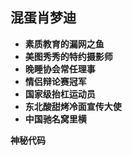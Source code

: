 
## 混蛋肖梦迪

* **素质教育的漏网之鱼**
* **美图秀秀的特约摄影师**
* **晚睡协会常任理事**
* **情侣辩论赛冠军**
* **国家级抬杠运动员**
* **东北酸甜烤冷面宣传大使**
* **中国驰名窝里横**

<strong id="date">神秘代码</strong>

<script type="text/javascript">
	var myDate = new Date("2018/2/5/08: 00: 00");
	var today = new Date();
	alert(myDate)
	alert(today)
	var dom =  document.getElementById('date');
	alert(dom)
	dom.innerHTML = '神秘代码' + parseInt((today-myDate)/(60*60*24*1000));
    
</script>
